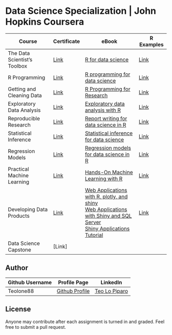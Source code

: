 # Data Science Specialization | John Hopkins Coursera

Course | Certificate | eBook | R Examples
--- | --- | --- | ---
The Data Scientist’s Toolbox | [Link](https://www.coursera.org/account/accomplishments/verify/B5CDAAH836UW) | [R for data science](https://r4ds.had.co.nz/) | [Link](http://sux13.github.io/DataScienceSpCourseNotes/1_DATASCITOOLBOX/Data_Scientists_Toolbox_Course_Notes.html)
R Programming | [Link](https://www.coursera.org/account/accomplishments/verify/WJH5PTDX7VJA) | [R programming for data science](https://htmlpreview.github.io/?https://github.com/Teolone88/datasciencecoursera/blob/master/ePubs/rprogramming.html) | [Link](http://sux13.github.io/DataScienceSpCourseNotes/2_RPROG/R_Programming_Course_Notes.html)
Getting and Cleaning Data | [Link](https://www.coursera.org/account/accomplishments/verify/JZ7AZ2T327R8) | [R Programming for Research](https://geanders.github.io/RProgrammingForResearch/) | [Link](http://sux13.github.io/DataScienceSpCourseNotes/3_GETDATA/Getting_and_Cleaning_Data_Course_Notes.html)
Exploratory Data Analysis | [Link](https://www.coursera.org/account/accomplishments/certificate/DVSKLK3CD2X4) | [Exploratory data analysis with R](https://htmlpreview.github.io/?https://github.com/Teolone88/datasciencecoursera/blob/master/ePubs/exdata.html) | [Link](http://sux13.github.io/DataScienceSpCourseNotes/4_EXDATA/Exploratory_Data_Analysis_Course_Notes.html)
Reproducible Research | [Link](https://www.coursera.org/account/accomplishments/certificate/ZDBNWWHTPA32) | [Report writing for data science in R](https://htmlpreview.github.io/?https://github.com/Teolone88/datasciencecoursera/blob/master/ePubs/reportwriting.html) | [Link](http://sux13.github.io/DataScienceSpCourseNotes/5_REPDATA/Reproducible_Research_Course_Notes.html)
Statistical Inference | [Link](https://www.coursera.org/account/accomplishments/certificate/Z9SQJ4TNJ9XW) | [Statistical inference for data science](https://htmlpreview.github.io/?https://github.com/Teolone88/datasciencecoursera/blob/master/ePubs/LittleInferenceBook.html) | [Link](http://sux13.github.io/DataScienceSpCourseNotes/6_STATINFERENCE/Statistical_Inference_Course_Notes.html)
Regression Models | [Link](https://www.coursera.org/account/accomplishments/certificate/7AUQYTNEE8LL) | [Regression models for data science in R](https://htmlpreview.github.io/?https://github.com/Teolone88/datasciencecoursera/blob/master/ePubs/regmods.html) | [Link](http://sux13.github.io/DataScienceSpCourseNotes/7_REGMODS/Regression_Models_Course_Notes.html)
Practical Machine Learning | [Link](https://www.coursera.org/account/accomplishments/certificate/3V322NVXWUQG) | [Hands-On Machine Learning with R](https://bradleyboehmke.github.io/HOML/) | [Link](http://sux13.github.io/DataScienceSpCourseNotes/8_PREDMACHLEARN/Practical_Machine_Learning_Course_Notes.html)
Developing Data Products | [Link](https://www.coursera.org/account/accomplishments/certificate/E4H3S49M6NG8) | [Web Applications with R, plotly, and shiny](https://plotly-r.com/index.html) <br> [Web Applications with Shiny and SQL Server](https://bookdown.org/msharkey3434/ShinyDB_Book/) <br> [Shiny Applications Tutorial](https://bookdown.org/hadrien/how_to_build_a_shiny_app_from_scratch/) | [Link](http://sux13.github.io/DataScienceSpCourseNotes/9_DEVDATAPROD/Developing_Data_Products_Course_Notes.html)
Data Science Capstone | [Link]


## Author
Github Username | Profile Page | LinkedIn
--- | --- | ---
Teolone88 | [Github Profile](https://github.com/Teolone88) | [Teo Lo Piparo](https://www.linkedin.com/in/teo-lo-piparo-72440b55/)

## License
Anyone may contribute after each assignment is turned in and graded. Feel free to submit a pull request. 

